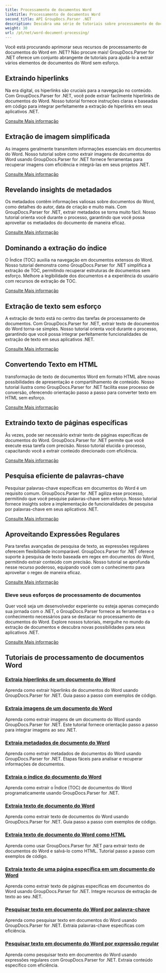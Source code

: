 ```yaml
---
title: Processamento de documentos Word
linktitle: Processamento de documentos Word
second_title: API GroupDocs.Parser .NET
description: Descubra uma série de tutoriais sobre processamento de documentos do Word usando GroupDocs.Parser for .NET. Extraia hiperlinks, imagens, metadados e muito mais.
weight: 30
url: /pt/net/word-document-processing/
---
```

Você está procurando aprimorar seus recursos de processamento de documentos do Word em .NET? Não procure mais! GroupDocs.Parser for .NET oferece um conjunto abrangente de tutoriais para ajudá-lo a extrair vários elementos de documentos do Word sem esforço.

## Extraindo hiperlinks
Na era digital, os hiperlinks são cruciais para a navegação no conteúdo. Com GroupDocs.Parser for .NET, você pode extrair facilmente hiperlinks de documentos do Word. Nosso tutorial fornece instruções claras e baseadas em código para integrar perfeitamente a extração de hiperlinks em seus aplicativos .NET.

[Consulte Mais informação](./extract-hyperlinks-from-word-document/)

## Extração de imagem simplificada
As imagens geralmente transmitem informações essenciais em documentos do Word. Nosso tutorial sobre como extrair imagens de documentos do Word usando GroupDocs.Parser for .NET fornece ferramentas para recuperar imagens com eficiência e integrá-las em seus projetos .NET.

[Consulte Mais informação](./extract-images-from-word-document/)

## Revelando insights de metadados
Os metadados contêm informações valiosas sobre documentos do Word, como detalhes do autor, data de criação e muito mais. Com GroupDocs.Parser for .NET, extrair metadados se torna muito fácil. Nosso tutorial orienta você durante o processo, garantindo que você possa aproveitar os metadados do documento de maneira eficaz.

[Consulte Mais informação](./extract-metadata-from-word-document/)

## Dominando a extração do índice
O Índice (TOC) auxilia na navegação em documentos extensos do Word. Nosso tutorial demonstra como GroupDocs.Parser for .NET simplifica a extração de TOC, permitindo recuperar estruturas de documentos sem esforço. Melhore a legibilidade dos documentos e a experiência do usuário com recursos de extração de TOC.

[Consulte Mais informação](./extract-table-of-contents-from-word-document/)

## Extração de texto sem esforço
A extração de texto está no centro das tarefas de processamento de documentos. Com GroupDocs.Parser for .NET, extrair texto de documentos do Word torna-se simples. Nosso tutorial orienta você durante o processo, garantindo que você possa integrar perfeitamente funcionalidades de extração de texto em seus aplicativos .NET.

[Consulte Mais informação](./extract-text-from-word-document/)

## Convertendo Texto em HTML
transformação de texto de documentos Word em formato HTML abre novas possibilidades de apresentação e compartilhamento de conteúdo. Nosso tutorial ilustra como GroupDocs.Parser for .NET facilita esse processo de conversão, oferecendo orientação passo a passo para converter texto em HTML sem esforço.

[Consulte Mais informação](./extract-text-from-word-document-as-html/)

## Extraindo texto de páginas específicas
Às vezes, pode ser necessário extrair texto de páginas específicas de documentos do Word. GroupDocs.Parser for .NET permite que você execute essa tarefa com precisão. Nosso tutorial elucida o processo, capacitando você a extrair conteúdo direcionado com eficiência.

[Consulte Mais informação](./extract-text-from-specific-page-in-word-document/)

## Pesquisa eficiente de palavras-chave
Pesquisar palavras-chave específicas em documentos do Word é um requisito comum. GroupDocs.Parser for .NET agiliza esse processo, permitindo que você pesquise palavras-chave sem esforço. Nosso tutorial fornece insights sobre a implementação de funcionalidades de pesquisa por palavras-chave em seus aplicativos .NET.

[Consulte Mais informação](./search-text-in-word-document-by-keyword/)

## Aproveitando Expressões Regulares
Para tarefas avançadas de pesquisa de texto, as expressões regulares oferecem flexibilidade incomparável. GroupDocs.Parser for .NET oferece suporte à pesquisa de texto baseada em regex em documentos do Word, permitindo extrair conteúdo com precisão. Nosso tutorial se aprofunda nesse recurso poderoso, equipando você com o conhecimento para aproveitar o regex de maneira eficaz.

[Consulte Mais informação](./search-text-in-word-document-by-regular-expression/)

### Eleve seus esforços de processamento de documentos

Quer você seja um desenvolvedor experiente ou esteja apenas começando sua jornada com o .NET, o GroupDocs.Parser fornece as ferramentas e o conhecimento necessários para se destacar no processamento de documentos do Word. Explore nossos tutoriais, mergulhe no mundo da extração de documentos e descubra novas possibilidades para seus aplicativos .NET.

[Consulte Mais informação](./extract-hyperlinks-from-word-document/)

## Tutoriais de processamento de documentos Word
### [Extraia hiperlinks de um documento do Word](./extract-hyperlinks-from-word-document/)
Aprenda como extrair hiperlinks de documentos do Word usando GroupDocs.Parser for .NET. Guia passo a passo com exemplos de código.
### [Extraia imagens de um documento do Word](./extract-images-from-word-document/)
Aprenda como extrair imagens de um documento do Word usando GroupDocs.Parser for .NET. Este tutorial fornece orientação passo a passo para integrar imagens ao seu .NET.
### [Extraia metadados de documento do Word](./extract-metadata-from-word-document/)
Aprenda como extrair metadados de documentos do Word usando GroupDocs.Parser for .NET. Etapas fáceis para analisar e recuperar informações de documentos.
### [Extraia o índice do documento do Word](./extract-table-of-contents-from-word-document/)
Aprenda como extrair o Índice (TOC) de documentos do Word programaticamente usando GroupDocs.Parser for .NET.
### [Extraia texto de documento do Word](./extract-text-from-word-document/)
Aprenda como extrair texto de documentos do Word usando GroupDocs.Parser for .NET. Guia passo a passo com exemplos de código.
### [Extraia texto de documento do Word como HTML](./extract-text-from-word-document-as-html/)
Aprenda como usar GroupDocs.Parser for .NET para extrair texto de documentos do Word e salvá-lo como HTML. Tutorial passo a passo com exemplos de código.
### [Extraia texto de uma página específica em um documento do Word](./extract-text-from-specific-page-in-word-document/)
Aprenda como extrair texto de páginas específicas em documentos do Word usando GroupDocs.Parser for .NET. Integre recursos de extração de texto ao seu .NET.
### [Pesquisar texto em documento do Word por palavra-chave](./search-text-in-word-document-by-keyword/)
Aprenda como pesquisar texto em documentos do Word usando GroupDocs.Parser for .NET. Extraia palavras-chave específicas com eficiência.
### [Pesquisar texto em documento do Word por expressão regular](./search-text-in-word-document-by-regular-expression/)
Aprenda como pesquisar texto em documentos do Word usando expressões regulares com GroupDocs.Parser for .NET. Extraia conteúdo específico com eficiência.
